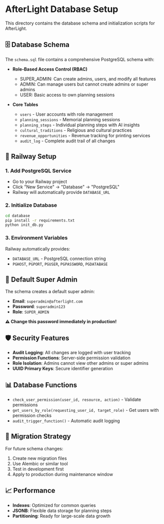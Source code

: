 # AfterLight Database Setup

This directory contains the database schema and initialization scripts for AfterLight.

## 🗄️ Database Schema

The `schema.sql` file contains a comprehensive PostgreSQL schema with:

- **Role-Based Access Control (RBAC)**
  - SUPER_ADMIN: Can create admins, users, and modify all features
  - ADMIN: Can manage users but cannot create admins or super admins
  - USER: Basic access to own planning sessions

- **Core Tables**
  - `users` - User accounts with role management
  - `planning_sessions` - Memorial planning sessions
  - `planning_steps` - Individual planning steps with AI insights
  - `cultural_traditions` - Religious and cultural practices
  - `revenue_opportunities` - Revenue tracking for printing services
  - `audit_log` - Complete audit trail of all changes

## 🚀 Railway Setup

### 1. Add PostgreSQL Service
- Go to your Railway project
- Click "New Service" → "Database" → "PostgreSQL"
- Railway will automatically provide `DATABASE_URL`

### 2. Initialize Database
```bash
cd database
pip install -r requirements.txt
python init_db.py
```

### 3. Environment Variables
Railway automatically provides:
- `DATABASE_URL` - PostgreSQL connection string
- `PGHOST`, `PGPORT`, `PGUSER`, `PGPASSWORD`, `PGDATABASE`

## 🔐 Default Super Admin

The schema creates a default super admin:
- **Email**: `superadmin@afterlight.com`
- **Password**: `superadmin123`
- **Role**: `SUPER_ADMIN`

**⚠️ Change this password immediately in production!**

## 🛡️ Security Features

- **Audit Logging**: All changes are logged with user tracking
- **Permission Functions**: Server-side permission validation
- **Role Isolation**: Admins cannot view other admins or super admins
- **UUID Primary Keys**: Secure identifier generation

## 📊 Database Functions

- `check_user_permission(user_id, resource, action)` - Validate permissions
- `get_users_by_role(requesting_user_id, target_role)` - Get users with permission checks
- `audit_trigger_function()` - Automatic audit logging

## 🔄 Migration Strategy

For future schema changes:
1. Create new migration files
2. Use Alembic or similar tool
3. Test in development first
4. Apply to production during maintenance window

## 📈 Performance

- **Indexes**: Optimized for common queries
- **JSONB**: Flexible data storage for planning steps
- **Partitioning**: Ready for large-scale data growth
